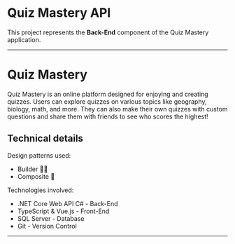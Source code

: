 # Quiz Mastery API
This project represents the **Back-End** component of the Quiz Mastery application.

---

# Quiz Mastery

Quiz Mastery is an online platform designed for enjoying and creating quizzes. Users can explore quizzes on various topics like geography, biology, math, and more. They can also make their own quizzes with custom questions and share them with friends to see who scores the highest!

## Technical details

Design patterns used:
- Builder 👷‍♂️
- Composite 🌳

Technologies involved:
- .NET Core Web API C# - Back-End
- TypeScript & Vue.js - Front-End
- SQL Server - Database
- Git - Version Control

---
